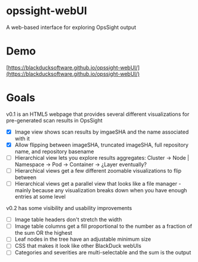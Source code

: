 # opssight-webUI
A web-based interface for exploring OpsSight output

# Demo
[https://blackducksoftware.github.io/opssight-webUI/](https://blackducksoftware.github.io/opssight-webUI/)

# Goals
v0.1 is an HTML5 webpage that provides several different visualizations for pre-generated scan results in OpsSight
- [x] Image view shows scan results by imgaeSHA and the name associated with it
- [x] Allow flipping between imageSHA, truncated imageSHA, full repository name, and repository basename
- [ ] Hierarchical view lets you explore results aggregates: Cluster -> Node | Namespace -> Pod -> Container -> ¿Layer eventually?
- [ ] Hierarchical views get a few different zoomable visualizations to flip between
- [ ] Hierarchical views get a parallel view that looks like a file manager - mainly because any visualization breaks down when you have enough entries at some level

v0.2 has some visibility and usability improvements
- [ ] Image table headers don't stretch the width
- [ ] Image table columns get a fill proportional to the number as a fraction of the sum OR the highest
- [ ] Leaf nodes in the tree have an adjustable minimum size
- [ ] CSS that makes it look like other BlackDuck webUIs
- [ ] Categories and severities are multi-selectable and the sum is the output
